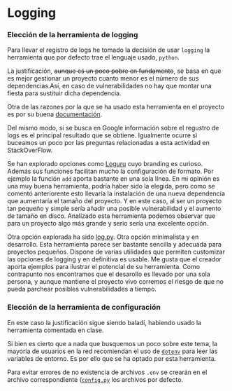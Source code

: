 # Logging
### Elección de la herramienta de logging
Para llevar el registro de logs he tomado la decisión de usar `logging` la herramienta que por defecto trae el lenguaje usado,
`python`.


La justificación, ~~aunque es un poco pobre en fundamento~~, se basa en que es mejor gestionar un proyecto cuanto menor es
el número de sus dependencias.Así, en caso de vulnerabilidades no hay que montar una fiesta para sustituir dicha dependencia.


Otra de las razones por la que se ha usado esta herramienta en el proyecto es por su buena [documentación](https://docs.python.org/3/library/logging.html).


Del mismo modo, si se busca en Google información sobre el regustro de logs es el principal resultado que se obtiene. Igualmente ocurre
si buceamos un poco por las preguntas relacionadas a esta actividad en StackOverFlow.

Se han explorado opciones como [Loguru](https://github.com/Delgan/loguru) cuyo branding es curioso.
Además sus funciones facilitan mucho la configuración de formato. Por ejemplo la función `add` aporta bastante en una sola línea. En mi opinión es una muy buena herramienta, podría haber sido la elegida, pero como se comentó
anteriorente esto llevaría la instalación de una nueva dependencia que aumentaría el tamaño del proyecto.
Y en este caso, al ser un proyecto tan pequeño y simple sería añadir una posible vulnerabilidad y el aumento de tamaño
en disco.
Analizado esta herramienta podemos observar que para un proyecto algo más grande y serio sería una excelente opción.


Otra opción explorada ha sido [log.py](https://github.com/SebastiaanBij/log.py). Otra opción minimalista y en desarrollo. Esta herramienta parece ser bastante sencilla y adecuada para proyectos pequeños. Dispone de varias utilidades que permiten customizar las opciones de logging y en definitiva es usable.
Me gusta que el creador aporta ejemplos para ilustrar el potencial de su herramienta.
Como contrapunto nos encontramos que el desarollo es llevado por una sola persona, y aunque mantiene el proyecto vivo corremos el riesgo de que no pueda parchear posibles vulnerabilidades a tiempo.


### Elección de la herramienta de configuración
En este caso la justificación sigue siendo baladí, habiendo usado la herramienta comentada en clase.


Si bien es cierto que a nada que busquemos un poco sobre este tema, la mayoría de usuarios en la red recomiendan el uso de [`dotenv`](https://pypi.org/project/python-dotenv/)
para leer las variables de entorno.
Es por ello que se ha optado por esta herramienta.


Para evitar errores de no existencia de archivos `.env` se crearán en el archivo correspondiente ([`config.py`](https://github.com/lentes4k/cAppjon/blob/objetivo-7/cappjon/config.py)
los archivos por defecto.
